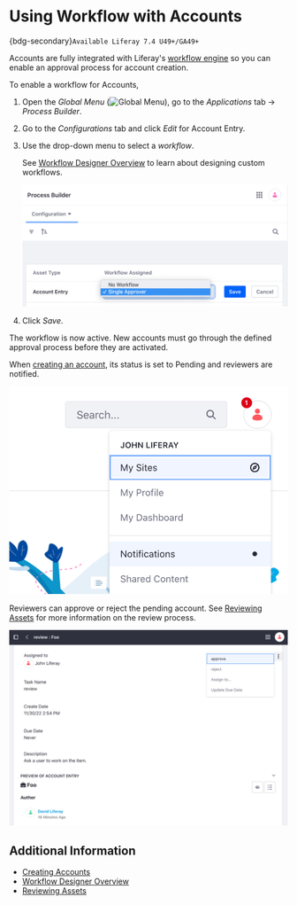 # Using Workflow with Accounts

{bdg-secondary}`Available Liferay 7.4 U49+/GA49+`

Accounts are fully integrated with Liferay's [workflow engine](../../process-automation/workflow/introduction-to-workflow.md) so you can enable an approval process for account creation.

To enable a workflow for Accounts,

1. Open the *Global Menu* (![Global Menu](../../images/icon-applications-menu.png)), go to the *Applications* tab &rarr; *Process Builder*.

1. Go to the *Configurations* tab and click *Edit* for Account Entry.

1. Use the drop-down menu to select a *workflow*.

   See [Workflow Designer Overview](../../process-automation/workflow/designing-and-managing-workflows/workflow-designer/workflow-designer-overview.md) to learn about designing custom workflows.

   ![Use the drop-down menu to select a workflow.](./using-workflow-with-accounts/images/01.png)

1. Click *Save*.

The workflow is now active. New accounts must go through the defined approval process before they are activated.

When [creating an account](../accounts.md#creating-an-account), its status is set to Pending and reviewers are notified.

![Designated reviewers are notified of new accounts.](./using-workflow-with-accounts/images/02.png)

Reviewers can approve or reject the pending account. See [Reviewing Assets](../../process-automation/workflow/using-workflows/reviewing-assets.md) for more information on the review process.

![Reviewers can approve or reject accounts.](./using-workflow-with-accounts/images/03.png)

## Additional Information

* [Creating Accounts](../accounts.md#creating-an-account)
* [Workflow Designer Overview](../../process-automation/workflow/designing-and-managing-workflows/workflow-designer/workflow-designer-overview.md)
* [Reviewing Assets](../../process-automation/workflow/using-workflows/reviewing-assets.md)
